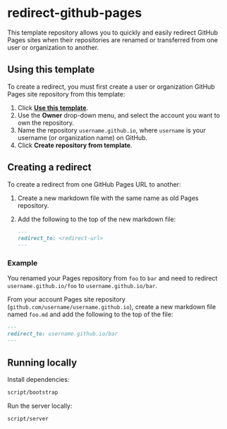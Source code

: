 # redirect-github-pages

This template repository allows you to quickly and easily redirect GitHub Pages sites when their repositories are renamed or transferred from one user or organization to another.

## Using this template

To create a redirect, you must first create a user or organization GitHub Pages site repository from this template:

1. Click [**Use this template**](https://github.com/parkerbxyz/redirect-github-pages/generate).
1. Use the **Owner** drop-down menu, and select the account you want to own the repository.
1. Name the repository `username.github.io`, where `username` is your username (or organization name) on GitHub.
1. Click **Create repository from template**.

## Creating a redirect

To create a redirect from one GitHub Pages URL to another:

1. Create a new markdown file with the same name as old Pages repository.

1. Add the following to the top of the new markdown file:

   ```markdown
   ---
   redirect_to: <redirect-url>
   ---
   ```

### Example

You renamed your Pages repository from `foo` to `bar` and need to redirect `username.github.io/foo` to `username.github.io/bar`.

From your account Pages site repository (`github.com/username/username.github.io`), create a new markdown file named `foo.md` and add the following to the top of the file:

   ```markdown
   ---
   redirect_to: username.github.io/bar
   ---
   ```

## Running locally

Install dependencies:

```sh
script/bootstrap
```

Run the server locally:

```sh
script/server
```
